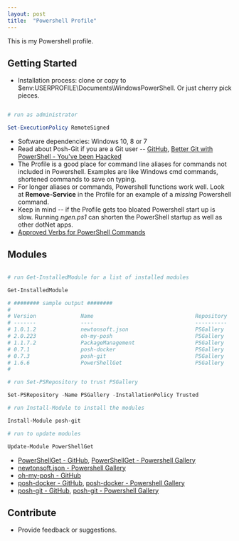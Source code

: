 ```yaml
---
layout: post
title:  "Powershell Profile"
---
```


This is my Powershell profile.

## Getting Started

* Installation process: clone or copy to $env:USERPROFILE\Documents\WindowsPowerShell.  Or just cherry pick pieces.

```powershell

# run as administrator

Set-ExecutionPolicy RemoteSigned

```

* Software dependencies: Windows 10, 8 or 7
* Read about Posh-Git if you are a Git user -- [GitHub](https://github.com/dahlbyk/posh-git), [Better Git with PowerShell - You've been Haacked](https://haacked.com/archive/2011/12/13/better-git-with-powershell.aspx/)
* The Profile is a good place for command line aliases for commands not included in Powershell. Examples are like Windows cmd commands, shortened commands to save on typing.
* For longer aliases or commands, Powershell functions work well.  Look at **Remove-Service** in the Profile for an example of a _missing_ Powershell command.
* Keep in mind -- if the Profile gets too bloated Powershell start up is slow. Running _ngen.ps1_ can shorten the PowerShell startup as well as other dotNet apps.
* [Approved Verbs for PowerShell Commands](https://docs.microsoft.com/en-us/powershell/developer/cmdlet/approved-verbs-for-windows-powershell-commands)

## Modules

```powershell

# run Get-InstalledModule for a list of installed modules

Get-InstalledModule

# ######## sample output ########
#
# Version              Name                                Repository           Description
# -------              ----                                ----------           -----------
# 1.0.1.2              newtonsoft.json                     PSGallery            Serialize/Deserialize Json
# 2.0.223              oh-my-posh                          PSGallery            Theming capabilities
# 1.1.7.2              PackageManagement                   PSGallery            PackageManagement
# 0.7.1                posh-docker                         PSGallery            Powershell tab completion
# 0.7.3                posh-git                            PSGallery            Provides prompt with Git status
# 1.6.6                PowerShellGet                       PSGallery            PowerShell module with commands
#

# run Set-PSRepository to trust PSGallery

Set-PSRepository -Name PSGallery -InstallationPolicy Trusted

# run Install-Module to install the modules

Install-Module posh-git

# run to update modules

Update-Module PowerShellGet

```

* [PowerShellGet - GitHub](https://github.com/PowerShell/PowerShellGet), [PowerShellGet - Powershell Gallery](https://www.powershellgallery.com/packages/PowerShellGet/1.6.7)
* [newtonsoft.json - Powershell Gallery](https://www.powershellgallery.com/packages/newtonsoft.json/1.0.1/Content/newtonsoft.json.psm1)
* [oh-my-posh - GitHub](https://github.com/JanDeDobbeleer/oh-my-posh)
* [posh-docker - GitHub](https://github.com/samneirinck/posh-docker), [posh-docker - Powershell Gallery](https://www.powershellgallery.com/packages/posh-docker/0.6.0)
* [posh-git - GitHub](https://github.com/dahlbyk/posh-git), [posh-git - Powershell Gallery](https://www.powershellgallery.com/packages/posh-git/0.7.1)

## Contribute

* Provide feedback or suggestions.
